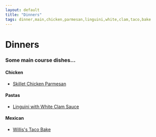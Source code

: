 ```yaml
---
layout: default
title: "Dinners"
tags: dinner,main,chicken,parmesan,linguini,white,clam,taco,bake
---
```

# Dinners

### Some main course dishes...

#### Chicken
* [Skillet Chicken Parmesan]({{site.github.url}}/Dinners/SkilletChickenParmesan/index.html)

#### Pastas
* [Linguini with White Clam Sauce]({{site.github.url}}/Dinners/LinguiniWhiteClamSauce/index.html)

#### Mexican
* [Willis's Taco Bake]({{site.github.url}}/Dinners/WillisTacoBake/index.html)
